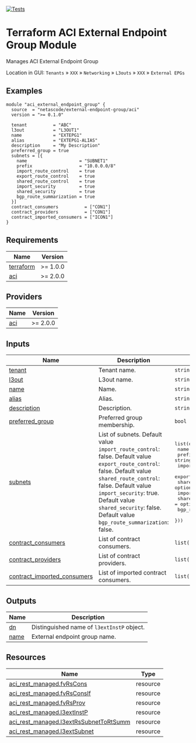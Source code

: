 <!-- BEGIN_TF_DOCS -->
[![Tests](https://github.com/netascode/terraform-aci-external-endpoint-group/actions/workflows/test.yml/badge.svg)](https://github.com/netascode/terraform-aci-external-endpoint-group/actions/workflows/test.yml)

# Terraform ACI External Endpoint Group Module

Manages ACI External Endpoint Group

Location in GUI:
`Tenants` » `XXX` » `Networking` » `L3outs` » `XXX` » `External EPGs`

## Examples

```hcl
module "aci_external_endpoint_group" {
  source  = "netascode/external-endpoint-group/aci"
  version = ">= 0.1.0"

  tenant          = "ABC"
  l3out           = "L3OUT1"
  name            = "EXTEPG1"
  alias           = "EXTEPG1-ALIAS"
  description     = "My Description"
  preferred_group = true
  subnets = [{
    name                    = "SUBNET1"
    prefix                  = "10.0.0.0/8"
    import_route_control    = true
    export_route_control    = true
    shared_route_control    = true
    import_security         = true
    shared_security         = true
    bgp_route_summarization = true
  }]
  contract_consumers          = ["CON1"]
  contract_providers          = ["CON1"]
  contract_imported_consumers = ["ICON1"]
}
```

## Requirements

| Name | Version |
|------|---------|
| <a name="requirement_terraform"></a> [terraform](#requirement\_terraform) | >= 1.0.0 |
| <a name="requirement_aci"></a> [aci](#requirement\_aci) | >= 2.0.0 |

## Providers

| Name | Version |
|------|---------|
| <a name="provider_aci"></a> [aci](#provider\_aci) | >= 2.0.0 |

## Inputs

| Name | Description | Type | Default | Required |
|------|-------------|------|---------|:--------:|
| <a name="input_tenant"></a> [tenant](#input\_tenant) | Tenant name. | `string` | n/a | yes |
| <a name="input_l3out"></a> [l3out](#input\_l3out) | L3out name. | `string` | n/a | yes |
| <a name="input_name"></a> [name](#input\_name) | Name. | `string` | n/a | yes |
| <a name="input_alias"></a> [alias](#input\_alias) | Alias. | `string` | `""` | no |
| <a name="input_description"></a> [description](#input\_description) | Description. | `string` | `""` | no |
| <a name="input_preferred_group"></a> [preferred\_group](#input\_preferred\_group) | Preferred group membership. | `bool` | `false` | no |
| <a name="input_subnets"></a> [subnets](#input\_subnets) | List of subnets. Default value `import_route_control`: false. Default value `export_route_control`: false. Default value `shared_route_control`: false. Default value `import_security`: true. Default value `shared_security`: false. Default value `bgp_route_summarization`: false. | <pre>list(object({<br>    name                    = optional(string)<br>    prefix                  = string<br>    import_route_control    = optional(bool)<br>    export_route_control    = optional(bool)<br>    shared_route_control    = optional(bool)<br>    import_security         = optional(bool)<br>    shared_security         = optional(bool)<br>    bgp_route_summarization = optional(bool)<br>  }))</pre> | `[]` | no |
| <a name="input_contract_consumers"></a> [contract\_consumers](#input\_contract\_consumers) | List of contract consumers. | `list(string)` | `[]` | no |
| <a name="input_contract_providers"></a> [contract\_providers](#input\_contract\_providers) | List of contract providers. | `list(string)` | `[]` | no |
| <a name="input_contract_imported_consumers"></a> [contract\_imported\_consumers](#input\_contract\_imported\_consumers) | List of imported contract consumers. | `list(string)` | `[]` | no |

## Outputs

| Name | Description |
|------|-------------|
| <a name="output_dn"></a> [dn](#output\_dn) | Distinguished name of `l3extInstP` object. |
| <a name="output_name"></a> [name](#output\_name) | External endpoint group name. |

## Resources

| Name | Type |
|------|------|
| [aci_rest_managed.fvRsCons](https://registry.terraform.io/providers/CiscoDevNet/aci/latest/docs/resources/rest_managed) | resource |
| [aci_rest_managed.fvRsConsIf](https://registry.terraform.io/providers/CiscoDevNet/aci/latest/docs/resources/rest_managed) | resource |
| [aci_rest_managed.fvRsProv](https://registry.terraform.io/providers/CiscoDevNet/aci/latest/docs/resources/rest_managed) | resource |
| [aci_rest_managed.l3extInstP](https://registry.terraform.io/providers/CiscoDevNet/aci/latest/docs/resources/rest_managed) | resource |
| [aci_rest_managed.l3extRsSubnetToRtSumm](https://registry.terraform.io/providers/CiscoDevNet/aci/latest/docs/resources/rest_managed) | resource |
| [aci_rest_managed.l3extSubnet](https://registry.terraform.io/providers/CiscoDevNet/aci/latest/docs/resources/rest_managed) | resource |
<!-- END_TF_DOCS -->